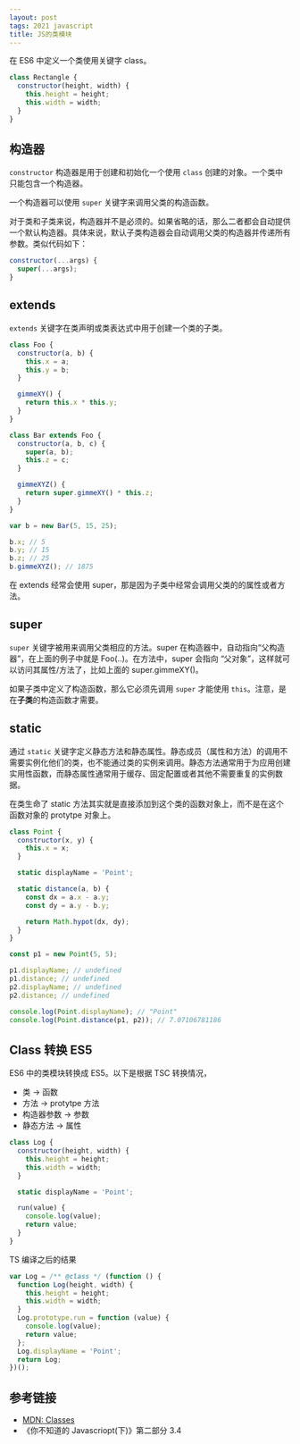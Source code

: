 ```yaml
---
layout: post
tags: 2021 javascript
title: JS的类模块
---
```


在 ES6 中定义一个类使用关键字 class。

```js
class Rectangle {
  constructor(height, width) {
    this.height = height;
    this.width = width;
  }
}
```

## 构造器

`constructor` 构造器是用于创建和初始化一个使用 `class` 创建的对象。一个类中只能包含一个构造器。

一个构造器可以使用 `super` 关键字来调用父类的构造函数。

对于类和子类来说，构造器并不是必须的。如果省略的话，那么二者都会自动提供一个默认构造器。具体来说，默认子类构造器会自动调用父类的构造器并传递所有参数。类似代码如下：

```javascript
constructor(...args) {
  super(...args);
}
```

## extends

`extends` 关键字在类声明或类表达式中用于创建一个类的子类。

```javascript
class Foo {
  constructor(a, b) {
    this.x = a;
    this.y = b;
  }

  gimmeXY() {
    return this.x * this.y;
  }
}

class Bar extends Foo {
  constructor(a, b, c) {
    super(a, b);
    this.z = c;
  }

  gimmeXYZ() {
    return super.gimmeXY() * this.z;
  }
}

var b = new Bar(5, 15, 25);

b.x; // 5
b.y; // 15
b.z; // 25
b.gimmeXYZ(); // 1875
```

在 extends 经常会使用 super，那是因为子类中经常会调用父类的的属性或者方法。

## super

`super` 关键字被用来调用父类相应的方法。super 在构造器中，自动指向“父构造器”，在上面的例子中就是 Foo(..)。在方法中，super 会指向 “父对象”，这样就可以访问其属性/方法了，比如上面的 super.gimmeXY()。

如果子类中定义了构造函数，那么它必须先调用 `super` 才能使用 `this`。注意，是在**子类**的构造函数才需要。

## static

通过 `static` 关键字定义静态方法和静态属性。静态成员（属性和方法）的调用不需要实例化他们的类，也不能通过类的实例来调用。静态方法通常用于为应用创建实用性函数，而静态属性通常用于缓存、固定配置或者其他不需要重复的实例数据。

在类生命了 static 方法其实就是直接添加到这个类的函数对象上，而不是在这个函数对象的 protytpe 对象上。

```javascript
class Point {
  constructor(x, y) {
    this.x = x;
  }

  static displayName = 'Point';

  static distance(a, b) {
    const dx = a.x - a.y;
    const dy = a.y - b.y;

    return Math.hypot(dx, dy);
  }
}

const p1 = new Point(5, 5);

p1.displayName; // undefined
p1.distance; // undefined
p2.displayName; // undefined
p2.distance; // undefined

console.log(Point.displayName); // "Point"
console.log(Point.distance(p1, p2)); // 7.07106781186
```

## Class 转换 ES5

ES6 中的类模块转换成 ES5。以下是根据 TSC 转换情况，

- 类 -> 函数
- 方法 -> protytpe 方法
- 构造器参数 -> 参数
- 静态方法 -> 属性

```javascript
class Log {
  constructor(height, width) {
    this.height = height;
    this.width = width;
  }

  static displayName = 'Point';

  run(value) {
    console.log(value);
    return value;
  }
}
```

TS 编译之后的结果

```js
var Log = /** @class */ (function () {
  function Log(height, width) {
    this.height = height;
    this.width = width;
  }
  Log.prototype.run = function (value) {
    console.log(value);
    return value;
  };
  Log.displayName = 'Point';
  return Log;
})();
```

## 参考链接

- [MDN: Classes](https://developer.mozilla.org/en-US/docs/Web/JavaScript/Reference/Classes)
- 《你不知道的 Javascriopt(下)》第二部分 3.4
